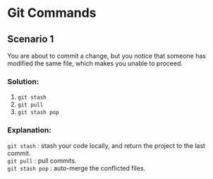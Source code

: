 # Git Commands

## Scenario 1

You are about to commit a change, but you notice that someone has modified the same file, which makes you unable to proceed.   

### Solution:

1. `git stash`
2. `git pull`
3. `git stash pop`

### Explanation:   
`git stash` : stash your code locally, and return the project to the last commit.   
`git pull` : pull commits.   
`git stash pop` : auto-merge the conflicted files.
